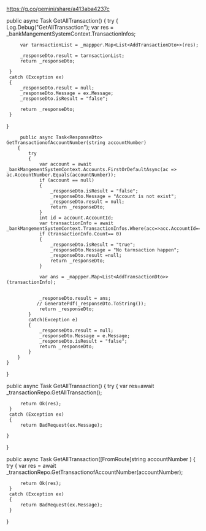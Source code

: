 https://g.co/gemini/share/a413aba4237c
 
 public async Task<ResponseDto> GetAllTransaction()
 {
     try
     {
         Log.Debug("GetAllTransaction");
         var res = _bankMangementSystemContext.TransactionInfos;

         var tarnsactionList = _mappper.Map<List<AddTransactionDto>>(res);

         _responseDto.result = tarnsactionList;
         return _responseDto;

     }
     catch (Exception ex)
     {
         _responseDto.result = null;
         _responseDto.Message = ex.Message;
         _responseDto.isResult = "false";

         return _responseDto;
     }
 }




         public async Task<ResponseDto> GetTransactionofAccountNumber(string accountNumber)
        {
            try
            {
                var account = await _bankMangementSystemContext.Accounts.FirstOrDefaultAsync(ac => ac.AccountNumber.Equals(accountNumber));
                if (account == null)
                {
                    _responseDto.isResult = "false";
                    _responseDto.Message = "Account is not exist";
                    _responseDto.result = null;
                    return _responseDto;
                }
                int id = account.AccountId;
                var transactionInfo = await _bankMangementSystemContext.TransactionInfos.Where(acc=>acc.AccountId==id).ToListAsync();
                if (transactionInfo.Count== 0)
                {
                    _responseDto.isResult = "true";
                    _responseDto.Message = "No tarnsaction happen";
                    _responseDto.result =null;
                    return _responseDto;
                }

                var ans = _mappper.Map<List<AddTransactionDto>>(transactionInfo);
                

                _responseDto.result = ans;
               // GeneratePdf(_responseDto.ToString());
                return _responseDto;
            }
            catch(Exception e)
            {
                _responseDto.result = null;
                _responseDto.Message = e.Message;
                _responseDto.isResult = "false";
                return _responseDto;
            }
        }
    }
}




 public async Task<ActionResult> GetAllTransaction()
 {
     try
     {
         var res=await _transactionRepo.GetAllTransaction();
      
         return Ok(res);
     }
     catch (Exception ex)
     {
         return BadRequest(ex.Message);

    }

}

 public async Task<ActionResult> GetAllTransaction([FromRoute]string accountNumber )
 {
     try
     {
         var res = await _transactionRepo.GetTransactionofAccountNumber(accountNumber);

         return Ok(res);
     }
     catch (Exception ex)
     {
         return BadRequest(ex.Message);
     }
 }
          
